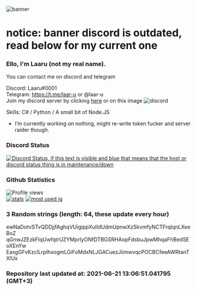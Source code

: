 
![banner](https://raw.githubusercontent.com/stop-bark/stop-bark/master/banner4.png)
# notice: banner discord is outdated, read below for my current one


### Ello, I'm Laaru (not my real name).

You can contact me on discord and telegram  

Discord: Laaru#0001  
Telegram: https://t.me/laar-u or @laar-u  
Join my discord server by clicking [here](https://discord.gg/invite/monk) or on this image ![discord](https://discord.com/api/guilds/848458923136122901/embed.png)

Skills: C# / Python / A small bit of Node.JS  

- I’m currently working on nothing, might re-write token fucker and server raider though.

### Discord Status
[![Discord Status, if this text is visible and blue that means that the host or discord status thing is in maintenance/down](https://discord.c99.nl/widget/theme-4/739824148267925565.png)](https://discord.c99.nl/)

### Github Statistics
![Profile views](https://komarev.com/ghpvc/?username=Laar-u) <br> [![stats](https://github-readme-stats.vercel.app/api?username=Laar-u&show_icons=true&theme=synthwave)](https://github.com/anuraghazra/github-readme-stats) [![most used ig](https://github-readme-stats.vercel.app/api/top-langs/?username=Laar-u&layout=compact&theme=synthwave&show_icons=true&langs_count=10)]((https://github.com/anuraghazra/github-readme-stats))

### 3 Random strings (length: 64, these update every hour)
ewNaDotvSTvQDDjjfAghqVUigippXuIIdUdmUpnwXzSkvmfyNCTFrqlqnLXeeBoZ
qGnwJZEzkFlqUwfqtrUZYMprIyONfDTBGSRHAopFdsbuJpwMhqaFhBedSEoXEnYw
EaxgGFvKzclLrpIhxogmLGiFoMdxNLJGACuezJiimwvqcPOCBCfeeAWRtanTXlUx

### Repository last updated at: 2021-06-21 13:06:51.041795 (GMT+3)
